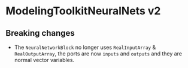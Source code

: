# ModelingToolkitNeuralNets v2

## Breaking changes

- The `NeuralNetworkBlock` no longer uses `RealInputArray` & `RealOutputArray`,
the ports are now `inputs` and `outputs` and they are normal vector variables.
